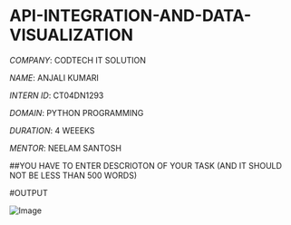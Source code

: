 # API-INTEGRATION-AND-DATA-VISUALIZATION

*COMPANY*: CODTECH IT SOLUTION

*NAME*: ANJALI KUMARI

*INTERN ID*: CT04DN1293

*DOMAIN*: PYTHON PROGRAMMING

*DURATION*: 4 WEEEKS

*MENTOR*: NEELAM SANTOSH

##YOU HAVE TO ENTER DESCRIOTON OF YOUR TASK (AND IT SHOULD NOT BE LESS THAN 500 WORDS)

#OUTPUT

![Image](https://github.com/user-attachments/assets/06ee38d3-de8d-4626-861f-a0ae127aefbf)

